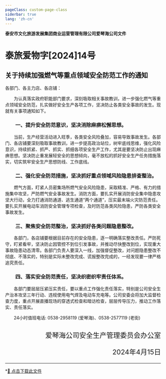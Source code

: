 ```yaml
---
pageClass: custom-page-class
siderbar: true
lang: 'zh-cn'
---
```

**泰安市文化旅游发展集团商业运营管理有限公司爱琴海公司文件** 
# 泰旅爱物字[2024]14号
## 关于持续加强燃气等重点领域安全防范工作的通知
各部门、各主力店、各店铺：

&emsp;&emsp;为认真落实政府职能部门要求，深刻吸取相关事故教训，进一步强化燃气等重点领域安全防范，扎实做好安全生产各项工作，坚决防止各类安全事故的发生。现就有关事项通知如下。

### &emsp;&emsp;一、提升安全防范意识，坚决消除麻痹松懈思想。

&emsp;&emsp;当前，生产经营活动进入旺季，各类安全风险叠加，容易导致事故发生。各部门、各店铺要深刻吸取事故教训，进一步提高政治站位，树牢底线思维，强化风险意识，持续抓紧、抓严、抓实、抓细各项安全生产工作，尤其是要坚决防止出现麻痹思想。坚决防止重发展轻安全的思想倾向，毫不放松的抓好安全生产任务措施落实，切实筑牢安全生产思想防线、工作底线。

### &emsp;&emsp;二、强化安全防范措施，坚决抓好重点领域风险隐患排查整治。
&emsp;&emsp;燃气方面，盯紧人员密集场所燃气安全风险隐患，采取精准、严格、有力的措施集中攻坚，严防燃气安全事故发生。消防方面，要扎实开展消防安全集中隐患攻坚大行动，全力打通消防通道、逃生通道“两个通道”，压实最末端火灾防范责任。要扎实开展电动车消防安全管理专项检查，及时防范各类风险隐患，严防各类安全事故发生。

### &emsp;&emsp;三、聚焦安全防范整治，坚决抓好各类问题隐患整改。 
&emsp;&emsp;各部门，各店铺要根据目前存在的安全隐患，逐一明确落实整改责任。严防死守，盯紧看牢，坚决防止因管控不到位引发事故，并推动尽快整改到位，实现重大事故隐患动态清零。各部门负责人要深入一线，加强督促整改，对问题隐患整改不彻底、不落实的，特别是实际未整改完成、谎报整改完成的，一经发现要一律严格追究责任。

### &emsp;&emsp;四、落实安全防范责任，坚决织密织牢责任体系。

&emsp;&emsp;各部门要层层压紧压实责任，要以重点工作强化责任落实，特别是公司安全生产治本攻坚三年行动、违规使用电气焊及电动车充电等。公司安委会将加大监督检查力度，重点开展直播现场的穿透式检查和暗访检查，层层传导压力，推动工作落实、责任落实。

&emsp;&emsp;24小时值班电话: 0538-2958119 (爱琴海)、0538-2577119 (老街)

##

<p style="text-align:right;font-size:22px;font-family:'仿宋_gb2312' '仿宋';color #000">爱琴海公司安全生产管理委员会办公室</p>
<p style="text-align:right;font-size:22px;font-family:'仿宋_gb2312' '仿宋';color #000">2024年4月15日</p>

---
*[📄 点击下载此文件 ](/files/红头文件-14-关于持续加强燃气等重点领域安全防范工作的通知.pdf)
